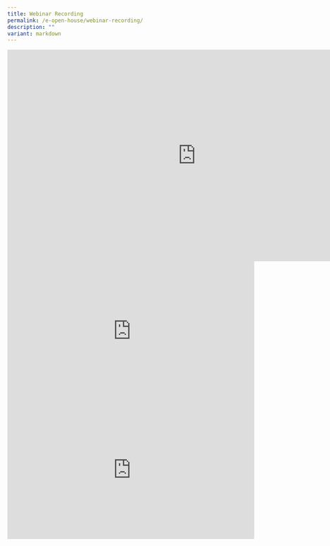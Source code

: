 ```yaml
---
title: Webinar Recording
permalink: /e-open-house/webinar-recording/
description: ""
variant: markdown
---
```

<iframe allowfullscreen="" allow="accelerometer; autoplay; clipboard-write; encrypted-media; gyroscope; picture-in-picture; web-share" frameborder="0" title="YouTube video player" src="https://www.youtube.com/embed/-kHbXouVEcc?si=AbqVrkObl7sM3K3V" height="480" width="853"></iframe>

<iframe allowfullscreen="" allow="accelerometer; autoplay; clipboard-write; encrypted-media; gyroscope; picture-in-picture; web-share" frameborder="0" title="YouTube video player" src="https://www.youtube.com/embed/-kHbXouVEcc?si=hGjvOFpa40VHIcCY" height="315" width="560"></iframe>

<iframe allowfullscreen="" allow="accelerometer; autoplay; clipboard-write; encrypted-media; gyroscope; picture-in-picture; web-share" frameborder="0" title="YouTube video player" src="https://www.youtube.com/embed/13FrtrJzPoY?si=zPrcV9kTSld5UutN" height="315" width="560"></iframe>